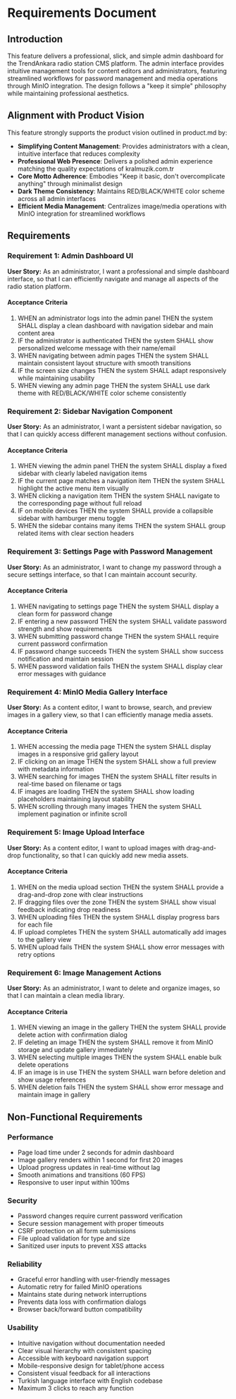 # Requirements Document

## Introduction

This feature delivers a professional, slick, and simple admin dashboard for the TrendAnkara radio station CMS platform. The admin interface provides intuitive management tools for content editors and administrators, featuring streamlined workflows for password management and media operations through MinIO integration. The design follows a "keep it simple" philosophy while maintaining professional aesthetics.

## Alignment with Product Vision

This feature strongly supports the product vision outlined in product.md by:
- **Simplifying Content Management**: Provides administrators with a clean, intuitive interface that reduces complexity
- **Professional Web Presence**: Delivers a polished admin experience matching the quality expectations of kralmuzik.com.tr
- **Core Motto Adherence**: Embodies "Keep it basic, don't overcomplicate anything" through minimalist design
- **Dark Theme Consistency**: Maintains RED/BLACK/WHITE color scheme across all admin interfaces
- **Efficient Media Management**: Centralizes image/media operations with MinIO integration for streamlined workflows

## Requirements

### Requirement 1: Admin Dashboard UI

**User Story:** As an administrator, I want a professional and simple dashboard interface, so that I can efficiently navigate and manage all aspects of the radio station platform.

#### Acceptance Criteria

1. WHEN an administrator logs into the admin panel THEN the system SHALL display a clean dashboard with navigation sidebar and main content area
2. IF the administrator is authenticated THEN the system SHALL show personalized welcome message with their name/email
3. WHEN navigating between admin pages THEN the system SHALL maintain consistent layout structure with smooth transitions
4. IF the screen size changes THEN the system SHALL adapt responsively while maintaining usability
5. WHEN viewing any admin page THEN the system SHALL use dark theme with RED/BLACK/WHITE color scheme consistently

### Requirement 2: Sidebar Navigation Component

**User Story:** As an administrator, I want a persistent sidebar navigation, so that I can quickly access different management sections without confusion.

#### Acceptance Criteria

1. WHEN viewing the admin panel THEN the system SHALL display a fixed sidebar with clearly labeled navigation items
2. IF the current page matches a navigation item THEN the system SHALL highlight the active menu item visually
3. WHEN clicking a navigation item THEN the system SHALL navigate to the corresponding page without full reload
4. IF on mobile devices THEN the system SHALL provide a collapsible sidebar with hamburger menu toggle
5. WHEN the sidebar contains many items THEN the system SHALL group related items with clear section headers

### Requirement 3: Settings Page with Password Management

**User Story:** As an administrator, I want to change my password through a secure settings interface, so that I can maintain account security.

#### Acceptance Criteria

1. WHEN navigating to settings page THEN the system SHALL display a clean form for password change
2. IF entering a new password THEN the system SHALL validate password strength and show requirements
3. WHEN submitting password change THEN the system SHALL require current password confirmation
4. IF password change succeeds THEN the system SHALL show success notification and maintain session
5. WHEN password validation fails THEN the system SHALL display clear error messages with guidance

### Requirement 4: MinIO Media Gallery Interface

**User Story:** As a content editor, I want to browse, search, and preview images in a gallery view, so that I can efficiently manage media assets.

#### Acceptance Criteria

1. WHEN accessing the media page THEN the system SHALL display images in a responsive grid gallery layout
2. IF clicking on an image THEN the system SHALL show a full preview with metadata information
3. WHEN searching for images THEN the system SHALL filter results in real-time based on filename or tags
4. IF images are loading THEN the system SHALL show loading placeholders maintaining layout stability
5. WHEN scrolling through many images THEN the system SHALL implement pagination or infinite scroll

### Requirement 5: Image Upload Interface

**User Story:** As a content editor, I want to upload images with drag-and-drop functionality, so that I can quickly add new media assets.

#### Acceptance Criteria

1. WHEN on the media upload section THEN the system SHALL provide a drag-and-drop zone with clear instructions
2. IF dragging files over the zone THEN the system SHALL show visual feedback indicating drop readiness
3. WHEN uploading files THEN the system SHALL display progress bars for each file
4. IF upload completes THEN the system SHALL automatically add images to the gallery view
5. WHEN upload fails THEN the system SHALL show error messages with retry options

### Requirement 6: Image Management Actions

**User Story:** As an administrator, I want to delete and organize images, so that I can maintain a clean media library.

#### Acceptance Criteria

1. WHEN viewing an image in the gallery THEN the system SHALL provide delete action with confirmation dialog
2. IF deleting an image THEN the system SHALL remove it from MinIO storage and update gallery immediately
3. WHEN selecting multiple images THEN the system SHALL enable bulk delete operations
4. IF an image is in use THEN the system SHALL warn before deletion and show usage references
5. WHEN deletion fails THEN the system SHALL show error message and maintain image in gallery

## Non-Functional Requirements

### Performance
- Page load time under 2 seconds for admin dashboard
- Image gallery renders within 1 second for first 20 images
- Upload progress updates in real-time without lag
- Smooth animations and transitions (60 FPS)
- Responsive to user input within 100ms

### Security
- Password changes require current password verification
- Secure session management with proper timeouts
- CSRF protection on all form submissions
- File upload validation for type and size
- Sanitized user inputs to prevent XSS attacks

### Reliability
- Graceful error handling with user-friendly messages
- Automatic retry for failed MinIO operations
- Maintains state during network interruptions
- Prevents data loss with confirmation dialogs
- Browser back/forward button compatibility

### Usability
- Intuitive navigation without documentation needed
- Clear visual hierarchy with consistent spacing
- Accessible with keyboard navigation support
- Mobile-responsive design for tablet/phone access
- Consistent visual feedback for all interactions
- Turkish language interface with English codebase
- Maximum 3 clicks to reach any function
